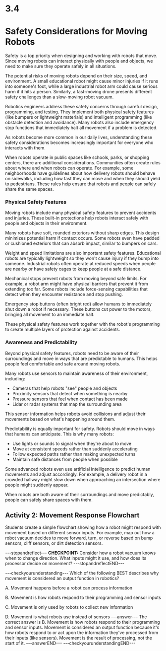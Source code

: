 # 3.4
# ****Safety Considerations for Moving Robots****

Safety is a top priority when designing and working with robots that move. Since moving robots can interact physically with people and objects, we need to make sure they operate safely in all situations.

The potential risks of moving robots depend on their size, speed, and environment. A small educational robot might cause minor injuries if it runs into someone's foot, while a large industrial robot arm could cause serious harm if it hits a person. Similarly, a fast-moving drone presents different safety challenges than a slow-moving robot vacuum.

Robotics engineers address these safety concerns through careful design, programming, and testing. They implement both physical safety features (like bumpers or lightweight materials) and intelligent programming (like obstacle detection and avoidance). Many robots also include emergency stop functions that immediately halt all movement if a problem is detected.

As robots become more common in our daily lives, understanding these safety considerations becomes increasingly important for everyone who interacts with them.

When robots operate in public spaces like schools, parks, or shopping centers, there are additional considerations. Communities often create rules about where and when robots can operate. For example, some neighborhoods have guidelines about how delivery robots should behave on sidewalks, including how fast they can move and when they should yield to pedestrians. These rules help ensure that robots and people can safely share the same spaces.

### **Physical Safety Features**

Moving robots include many physical safety features to prevent accidents and injuries. These built-in protections help robots interact safely with people and objects in their environment.

Many robots have soft, rounded exteriors without sharp edges. This design minimizes potential harm if contact occurs. Some robots even have padded or cushioned exteriors that can absorb impact, similar to bumpers on cars.

Weight and speed limitations are also important safety features. Educational robots are typically lightweight so they won't cause injury if they bump into someone. Industrial robots often operate at reduced speeds when people are nearby or have safety cages to keep people at a safe distance.

Mechanical stops prevent robots from moving beyond safe limits. For example, a robot arm might have physical barriers that prevent it from extending too far. Some robots include force-sensing capabilities that detect when they encounter resistance and stop pushing.

Emergency stop buttons (often bright red) allow humans to immediately shut down a robot if necessary. These buttons cut power to the motors, bringing all movement to an immediate halt.

These physical safety features work together with the robot's programming to create multiple layers of protection against accidents.

### **Awareness and Predictability**

Beyond physical safety features, robots need to be aware of their surroundings and move in ways that are predictable to humans. This helps people feel comfortable and safe around moving robots.

Many robots use sensors to maintain awareness of their environment, including:
- Cameras that help robots "see" people and objects
- Proximity sensors that detect when something is nearby
- Pressure sensors that feel when contact has been made
- Lidar or radar systems that map the surrounding area

This sensor information helps robots avoid collisions and adjust their movements based on what's happening around them.

Predictability is equally important for safety. Robots should move in ways that humans can anticipate. This is why many robots:
- Use lights or sounds to signal when they're about to move
- Move at consistent speeds rather than suddenly accelerating
- Follow expected paths rather than making unexpected turns
- Maintain safe distances from people when possible

Some advanced robots even use artificial intelligence to predict human movements and adjust accordingly. For example, a delivery robot in a crowded hallway might slow down when approaching an intersection where people might suddenly appear.

When robots are both aware of their surroundings and move predictably, people can safely share spaces with them.

## **Activity 2: Movement Response Flowchart**
Students create a simple flowchart showing how a robot might respond with movement based on different sensor inputs. For example, map out how a robot vacuum decides to move forward, turn, or reverse based on bump sensors, cliff sensors, or dirt detection sensors.

---stopandreflect---
**CHECKPOINT:** Consider how a robot vacuum knows when to change direction. What inputs might it use, and how does its processor decide on movement?
---stopandreflectEND---

---checkyourunderstanding---
Which of the following BEST describes why movement is considered an output function in robotics?

A. Movement happens before a robot can process information

B. Movement is how robots respond to their programming and sensor inputs

C. Movement is only used by robots to collect new information

D. Movement is what robots use instead of sensors
---answer---
The correct answer is B. Movement is how robots respond to their programming and sensor inputs. Movement is considered an output function because it's how robots respond to or act upon the information they've processed from their inputs (like sensors). Movement is the result of processing, not the start of it.
---answerEND---
---checkyourunderstandingEND---

